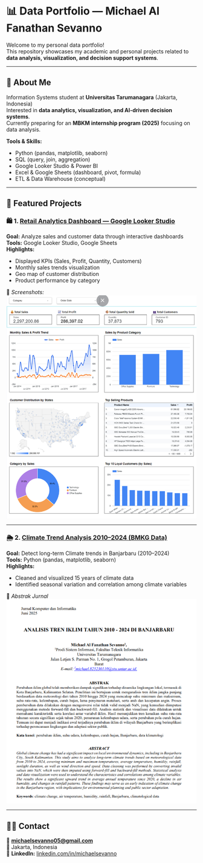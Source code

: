 # 📊 Data Portfolio — Michael Al Fanathan Sevanno

Welcome to my personal data portfolio!  
This repository showcases my academic and personal projects related to **data analysis, visualization, and decision support systems**.

---

## 🧠 About Me
Information Systems student at **Universitas Tarumanagara** (Jakarta, Indonesia)  
Interested in **data analytics, visualization, and AI-driven decision systems**.  
Currently preparing for an **MBKM internship program (2025)** focusing on data analysis.

**Tools & Skills:**
- Python (pandas, matplotlib, seaborn)
- SQL (query, join, aggregation)
- Google Looker Studio & Power BI
- Excel & Google Sheets (dashboard, pivot, formula)
- ETL & Data Warehouse (conceptual)

---

## 📂 Featured Projects

### 🛍️ 1. [Retail Analytics Dashboard — Google Looker Studio](https://lookerstudio.google.com/reporting/cf38e81b-31c6-4053-973a-b1e931a0bfb2)
**Goal:** Analyze sales and customer data through interactive dashboards  
**Tools:** Google Looker Studio, Google Sheets  
**Highlights:**  
- Displayed KPIs (Sales, Profit, Quantity, Customers)  
- Monthly sales trends visualization  
- Geo map of customer distribution  
- Product performance by category  

📸 *Screenshots:*  
![Dashboard Overview](Dashboard_Overview.png)

---

### 🌦️ 2. [Climate Trend Analysis 2010–2024 (BMKG Data)](Climate_Trend.pdf)
**Goal:** Detect long-term Climate trends in Banjarbaru (2010–2024)  
**Tools:** Python (pandas, matplotlib, seaborn)  
**Highlights:**  
- Cleaned and visualized 15 years of climate data  
- Identified seasonal variation and correlation among climate variables  

📸 *Abstrak Jurnal*  
![Climate Trend](Abstrak_Jurnal.png)

---

## 🧑‍💻 Contact
📧 **michaelsevanno05@gmail.com**  
📍 Jakarta, Indonesia  
🔗 **LinkedIn:** [linkedin.com/in/michaelsevanno](#)  
